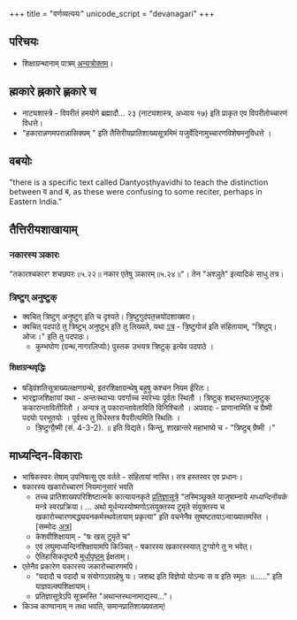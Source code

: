 +++
title = "वर्णव्यत्ययः"
unicode_script = "devanagari"
+++

## परिचयः
- शिक्षाग्रन्थानाम् पात्रम् [अन्यत्रोक्तम्](../shixaa/uchchAraNa-parivartanam/)।

## ह्मकारे ह्नकारे ह्णकारे च
- नाट्यशास्त्रे - विपरीतं हमयोगे ब्रह्मादौ… २३ (नाट्यशास्त्र, अध्याय १७) इति प्राकृत एव विपरीतोच्चारणं विधत्ते।
- "हकारान्नणमपरान्नासिक्यम् " इति तैत्तिरीयप्रातिशाख्यसूत्रमिमं यजुर्वेदिनामुच्चारणविशेषमनुविधत्ते ।

## वबयोः
"there is a specific text called Dantyoṣṭhyavidhi to teach the distinction between व and ब, as these were confusing to some reciter, perhaps in Eastern India."


## तैत्तिरीयशाखायाम्
### नकारस्य ञकारः
"तकारश्चकारꣳ शचछपरः॥५.२२॥ नकार एतेषु ञकारम्॥५.२४॥"। तेन "अश्ञुते" इत्यादिकं साधु तत्र। 

### त्रिष्टुग् अनुष्टुक्
- क्वचित् त्रिष्टुग् अनुष्टुग् इति च दृश्यते।  त्रि॒ष्टुगुद॑पत॒त्त्रयो॑दशाख्षरा।
- क्वचित् पदपाठे तु त्रिष्टुभ् अनुष्टुभ् इति तु लिख्यते, यथा [ऽत्र](https://archive.org/details/taittiriyasamhitavolume1114commentaryofbhattabhaskaramahadevashastria.universityofmysore_202003_31_A/page/n175/mode/2up) -  त्रि॒ष्टुगोज॑ इति संहितायाम्, "त्रिष्टुप्। ओजः।" इति तु पदपाठः। 
  - कुम्भघोण (ग्रन्थ,नागरलिप्योः) पुस्तक उभयत्र त्रिष्टुक् इत्येव पदपाठे । 

#### शिक्षाग्रन्थवृद्धिः
- षड्विंशतिसूत्राख्यलक्षणग्रन्थे, इतरशिक्षाग्रन्थेषु बहुषु कश्चन नियम ईरितः।
- भारद्वाजशिक्षायां यथा - अन्तःस्थाभ्यः पवर्गाच्च स्वरेभ्यः पूर्वतः स्थितौ । त्रिष्टुक् शब्दस्तथाऽनुष्टुक् ककारान्तावितीरितौ । अन्यत्र तु पकारान्तावेताविति विनिश्चितौ । अपवादः -  प्राणानामिति च ग्रैष्मी पदयोः परभूतयोः । पूर्वस्य तु विधेस्तत्र वैपरीत्यमिति स्थितिः ।
  - त्रि॒ष्टुग्ग्रै॒ष्मी (सं. 4-3-2). ॥ इति विद्यते। किन्तु, शाखान्तरे महाभाष्ये च - "त्रिष्टुब् ग्रैष्मी ।"

## माध्यन्दिन-विकाराः
- भाषिकस्वरः तेषाम् उपनिषत्सु एव वर्तते \- संहितायां नास्ति। तत्र हस्तस्वर एव प्रधानः।
- षकारस्य खकारोच्चारणं नियमानुसारं भवति
    - तच्च प्रातिशाख्यपरिशिष्टात्मके कात्यायनकृते [प्रतिज्ञासूत्रे](http://vedicreserve.mum.edu/shiksha/pratijna_sutram.pdf) "तस्मिञ्छुक्ले याजुषाम्नाये _माध्यन्दिनीयके_ मन्त्रे स्वरप्रक्रिया। ... अथो मूर्धन्यस्योष्मणोऽसंयुक्तस्य टुमृते संंयुक्तस्य च खकारोच्चारणमद्ध्ययनकर्मस्थवेलायाम् प्रकृत्या" इति वचनेनैव सुष्पष्टतयाऽन्वाख्यातमस्ति । \[सम्मोदः [अत्र](https://twitter.com/sammodacharya/status/953073357037031424)\]
    - केशवीशिक्षायाम् - "षः खस् टुमृते च"
    - एवं लघुमाध्यन्दिनशिक्षायामपि किञ्चित् - षकारस्य खकारस्स्यात् टुग्योगे तु न भवेत्।
    - ऐतिहासिकदृष्ट्यै [मूर्धापृष्ठम्](../mUrdhA/) ईक्षताम्।
- एतेनैव प्रकारेण यकारस्य जकारोच्चारणमपि।
    - "पदादौ च पदादौ च संयोगाऽवग्रहेषु यः। जशब्द इति विज्ञेयो योऽन्यः स य इति स्मृतः ॥......" इति याज्ञवल्क्यशिक्षायाम्।
    - प्रतिज्ञासूत्रेऽपि सूत्रमस्ति "अथान्तस्थानामाद्यस्य..."।
- किञ्च काण्वानाम् न तथा भवति, समानप्रातिशाख्यवताम्!  
